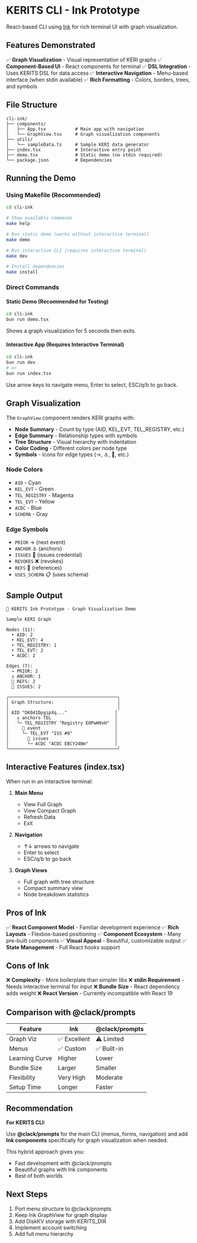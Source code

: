 # KERITS CLI - Ink Prototype

React-based CLI using [Ink](https://github.com/vadimdemedes/ink) for rich terminal UI with graph visualization.

## Features Demonstrated

✅ **Graph Visualization** - Visual representation of KERI graphs
✅ **Component-Based UI** - React components for terminal
✅ **DSL Integration** - Uses KERITS DSL for data access
✅ **Interactive Navigation** - Menu-based interface (when stdin available)
✅ **Rich Formatting** - Colors, borders, trees, and symbols

## File Structure

```
cli-ink/
├── components/
│   ├── App.tsx           # Main app with navigation
│   └── GraphView.tsx     # Graph visualization components
├── utils/
│   └── sampleData.ts     # Sample KERI data generator
├── index.tsx             # Interactive entry point
├── demo.tsx              # Static demo (no stdin required)
└── package.json          # Dependencies
```

## Running the Demo

### Using Makefile (Recommended)

```bash
cd cli-ink

# Show available commands
make help

# Run static demo (works without interactive terminal)
make demo

# Run interactive CLI (requires interactive terminal)
make dev

# Install dependencies
make install
```

### Direct Commands

#### Static Demo (Recommended for Testing)
```bash
cd cli-ink
bun run demo.tsx
```

Shows a graph visualization for 5 seconds then exits.

#### Interactive App (Requires Interactive Terminal)
```bash
cd cli-ink
bun run dev
# or
bun run index.tsx
```

Use arrow keys to navigate menu, Enter to select, ESC/q/b to go back.

## Graph Visualization

The `GraphView` component renders KERI graphs with:

- **Node Summary** - Count by type (AID, KEL_EVT, TEL_REGISTRY, etc.)
- **Edge Summary** - Relationship types with symbols
- **Tree Structure** - Visual hierarchy with indentation
- **Color Coding** - Different colors per node type
- **Symbols** - Icons for edge types (→, ⚓, 📜, etc.)

### Node Colors

- `AID` - Cyan
- `KEL_EVT` - Green
- `TEL_REGISTRY` - Magenta
- `TEL_EVT` - Yellow
- `ACDC` - Blue
- `SCHEMA` - Gray

### Edge Symbols

- `PRIOR` → (next event)
- `ANCHOR` ⚓ (anchors)
- `ISSUES` 📜 (issues credential)
- `REVOKES` ❌ (revokes)
- `REFS` 🔗 (references)
- `USES_SCHEMA` 📋 (uses schema)

## Sample Output

```
🔐 KERITS Ink Prototype - Graph Visualization Demo

Sample KERI Graph

Nodes (11):
  • AID: 2
  • KEL_EVT: 4
  • TEL_REGISTRY: 1
  • TEL_EVT: 2
  • ACDC: 2

Edges (7):
  → PRIOR: 2
  ⚓ ANCHOR: 1
  🔗 REFS: 2
  📜 ISSUES: 2

╭─────────────────────────────────────────╮
│ Graph Structure:                        │
│                                         │
│ AID "DK041DpgipXq..."                  │
│   ⚓ anchors TEL                        │
│   └─ TEL_REGISTRY "Registry EOPwW9xH"  │
│     🔗 event                            │
│     └─ TEL_EVT "ISS #0"                │
│       📜 issues                         │
│       └─ ACDC "ACDC EBCY24Nm"          │
╰─────────────────────────────────────────╯
```

## Interactive Features (index.tsx)

When run in an interactive terminal:

1. **Main Menu**
   - View Full Graph
   - View Compact Graph
   - Refresh Data
   - Exit

2. **Navigation**
   - ↑↓ arrows to navigate
   - Enter to select
   - ESC/q/b to go back

3. **Graph Views**
   - Full graph with tree structure
   - Compact summary view
   - Node breakdown statistics

## Pros of Ink

✅ **React Component Model** - Familiar development experience
✅ **Rich Layouts** - Flexbox-based positioning
✅ **Component Ecosystem** - Many pre-built components
✅ **Visual Appeal** - Beautiful, customizable output
✅ **State Management** - Full React hooks support

## Cons of Ink

❌ **Complexity** - More boilerplate than simpler libs
❌ **stdin Requirement** - Needs interactive terminal for input
❌ **Bundle Size** - React dependency adds weight
❌ **React Version** - Currently incompatible with React 19

## Comparison with @clack/prompts

| Feature | Ink | @clack/prompts |
|---------|-----|----------------|
| Graph Viz | ✅ Excellent | ⚠️ Limited |
| Menus | ✅ Custom | ✅ Built-in |
| Learning Curve | Higher | Lower |
| Bundle Size | Larger | Smaller |
| Flexibility | Very High | Moderate |
| Setup Time | Longer | Faster |

## Recommendation

**For KERITS CLI:**

Use **@clack/prompts** for the main CLI (menus, forms, navigation) and add **Ink components** specifically for graph visualization when needed.

This hybrid approach gives you:
- Fast development with @clack/prompts
- Beautiful graphs with Ink components
- Best of both worlds

## Next Steps

1. Port menu structure to @clack/prompts
2. Keep Ink GraphView for graph display
3. Add DiskKV storage with KERITS_DIR
4. Implement account switching
5. Add full menu hierarchy
